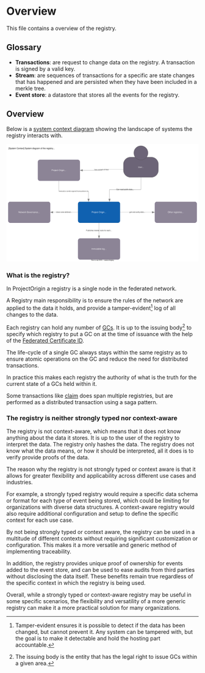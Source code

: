 # Overview

This file contains a overview of the registry.

## Glossary

- **Transactions**: are request to change data on the registry. A transaction is signed by a valid key.
- **Stream**: are sequences of transactions for a specific  are state changes that has happened and are persisted when they have been included in a merkle tree.
- **Event store**: a datastore that stores all the events for the registry.

## Overview

Below is a [system context diagram](https://c4model.com/#SystemContextDiagram)
showing the landscape of systems the registry interacts with.

![C4 system diagram](system_diagram.drawio.svg)


### What is the registry?

In ProjectOrigin a registry is a single node in the federated network.

A Registry main responsibility is to ensure the rules of the network are applied to the data it holds,
and provide a tamper-evident[^tamper] log of all changes to the data.

[^tamper]: Tamper-evident ensures it is possible to detect if the data has been changed, but cannot prevent it.
Any system can be tampered with, but the goal is to make it detectable and hold the hosting part accountable.

Each registry can hold any number of [GCs](../concept/granular-certificates/readme.md).
It is up to the issuing body[^ib] to specify which registry to put a GC on
at the time of issuance with the help of the [Federated Certificate ID](../concept/granular-certificates/federated-certifate-id.md).

[^ib]: The issuing body is the entity that has the legal right to issue GCs within a given area.

The life-cycle of a single GC always stays within the same registry as to ensure atomic operations on the GC
and reduce the need for distributed transactions.

In practice this makes each registry the authority of what is the truth for the current state of a GCs held within it.

Some transactions like [claim](../concept/granular-certificates/transactions/claim.md)
does span multiple registries, but are performed as a distributed transaction using a saga pattern.


### The registry is neither strongly typed nor context-aware

The registry is not context-aware, which means that it does not know anything about the data it stores.
It is up to the user of the registry to interpret the data. The registry only hashes the data.
The registry does not know what the data means, or how it should be interpreted, all it does is to verify provide proofs of the data.

The reason why the registry is not strongly typed or context aware is that it allows for greater flexibility and applicability across different use cases and industries.

For example, a strongly typed registry would require a specific data schema or format for each type of event being stored, which could be limiting for organizations with diverse data structures. A context-aware registry would also require additional configuration and setup to define the specific context for each use case.

By not being strongly typed or context aware, the registry can be used in a multitude of different contexts without requiring significant customization or configuration. This makes it a more versatile and generic method of implementing traceability.

In addition, the registry provides unique proof of ownership for events added to the event store, and can be used to ease audits from third parties without disclosing the data itself. These benefits remain true regardless of the specific context in which the registry is being used.

Overall, while a strongly typed or context-aware registry may be useful in some specific scenarios, the flexibility and versatility of a more generic registry can make it a more practical solution for many organizations.

